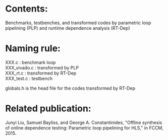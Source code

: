 # Contents:
Benchmarks, testbenches, and transformed codes by parametric loop pipelining (PLP) and runtime dependence analysis (RT-Dep)  

# Naming rule:  
XXX.c : benchmark loop  
XXX_vivado.c : transformed by PLP  
XXX_rt.c : transformed by RT-Dep  
XXX_test.c : testbench  

globals.h is the head file for the codes transformed by RT-Dep   

# Related publication:
Junyi Liu, Samuel Bayliss, and George A. Constantinides, "Offline synthesis of online dependence testing: Parametric loop pipelining for HLS," in FCCM, 2015.
